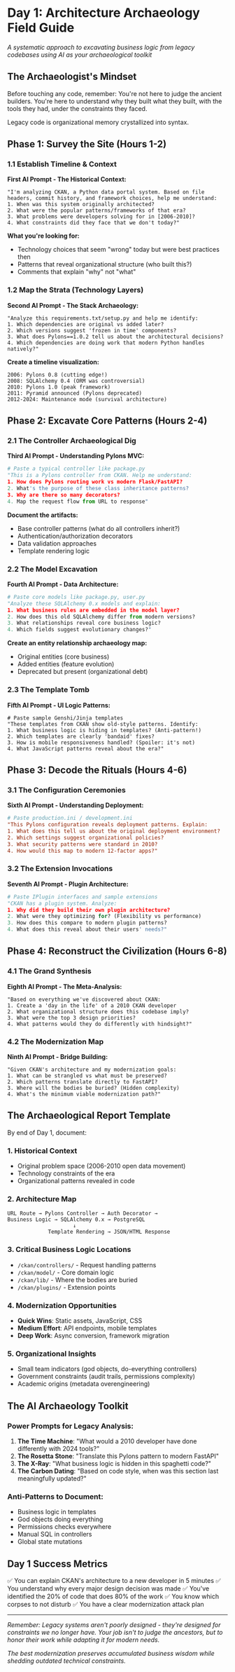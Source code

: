 # Day 1: Architecture Archaeology Field Guide

*A systematic approach to excavating business logic from legacy codebases using AI as your archaeological toolkit*

## The Archaeologist's Mindset

Before touching any code, remember: You're not here to judge the ancient builders. You're here to understand why they built what they built, with the tools they had, under the constraints they faced.

Legacy code is organizational memory crystallized into syntax.

## Phase 1: Survey the Site (Hours 1-2)

### 1.1 Establish Timeline & Context
**First AI Prompt - The Historical Context:**
```
"I'm analyzing CKAN, a Python data portal system. Based on file headers, commit history, and framework choices, help me understand:
1. When was this system originally architected?
2. What were the popular patterns/frameworks of that era?
3. What problems were developers solving for in [2006-2010]?
4. What constraints did they face that we don't today?"
```

**What you're looking for:**
- Technology choices that seem "wrong" today but were best practices then
- Patterns that reveal organizational structure (who built this?)
- Comments that explain "why" not "what"

### 1.2 Map the Strata (Technology Layers)
**Second AI Prompt - The Stack Archaeology:**
```
"Analyze this requirements.txt/setup.py and help me identify:
1. Which dependencies are original vs added later?
2. Which versions suggest 'frozen in time' components?
3. What does Pylons==1.0.2 tell us about the architectural decisions?
4. Which dependencies are doing work that modern Python handles natively?"
```

**Create a timeline visualization:**
```
2006: Pylons 0.8 (cutting edge!)
2008: SQLAlchemy 0.4 (ORM was controversial)  
2010: Pylons 1.0 (peak framework)
2011: Pyramid announced (Pylons deprecated)
2012-2024: Maintenance mode (survival architecture)
```

## Phase 2: Excavate Core Patterns (Hours 2-4)

### 2.1 The Controller Archaeological Dig
**Third AI Prompt - Understanding Pylons MVC:**
```python
# Paste a typical controller like package.py
"This is a Pylons controller from CKAN. Help me understand:
1. How does Pylons routing work vs modern Flask/FastAPI?
2. What's the purpose of these class inheritance patterns?
3. Why are there so many decorators?
4. Map the request flow from URL to response"
```

**Document the artifacts:**
- Base controller patterns (what do all controllers inherit?)
- Authentication/authorization decorators
- Data validation approaches
- Template rendering logic

### 2.2 The Model Excavation
**Fourth AI Prompt - Data Architecture:**
```python
# Paste core models like package.py, user.py
"Analyze these SQLAlchemy 0.x models and explain:
1. What business rules are embedded in the model layer?
2. How does this old SQLAlchemy differ from modern versions?
3. What relationships reveal core business logic?
4. Which fields suggest evolutionary changes?"
```

**Create an entity relationship archaeology map:**
- Original entities (core business)
- Added entities (feature evolution)  
- Deprecated but present (organizational debt)

### 2.3 The Template Tomb
**Fifth AI Prompt - UI Logic Patterns:**
```
# Paste sample Genshi/Jinja templates
"These templates from CKAN show old-style patterns. Identify:
1. What business logic is hiding in templates? (Anti-pattern!)
2. Which templates are clearly 'bandaid' fixes?
3. How is mobile responsiveness handled? (Spoiler: it's not)
4. What JavaScript patterns reveal about the era?"
```

## Phase 3: Decode the Rituals (Hours 4-6)

### 3.1 The Configuration Ceremonies
**Sixth AI Prompt - Understanding Deployment:**
```ini
# Paste production.ini / development.ini
"This Pylons configuration reveals deployment patterns. Explain:
1. What does this tell us about the original deployment environment?
2. Which settings suggest organizational policies?
3. What security patterns were standard in 2010?
4. How would this map to modern 12-factor apps?"
```

### 3.2 The Extension Invocations  
**Seventh AI Prompt - Plugin Architecture:**
```python
# Paste IPlugin interfaces and sample extensions
"CKAN has a plugin system. Analyze:
1. Why did they build their own plugin architecture?
2. What were they optimizing for? (Flexibility vs performance)
3. How does this compare to modern plugin patterns?
4. What does this reveal about their users' needs?"
```

## Phase 4: Reconstruct the Civilization (Hours 6-8)

### 4.1 The Grand Synthesis
**Eighth AI Prompt - The Meta-Analysis:**
```
"Based on everything we've discovered about CKAN:
1. Create a 'day in the life' of a 2010 CKAN developer
2. What organizational structure does this codebase imply?
3. What were the top 3 design priorities?
4. What patterns would they do differently with hindsight?"
```

### 4.2 The Modernization Map
**Ninth AI Prompt - Bridge Building:**
```
"Given CKAN's architecture and my modernization goals:
1. What can be strangled vs what must be preserved?
2. Which patterns translate directly to FastAPI?
3. Where will the bodies be buried? (Hidden complexity)
4. What's the minimum viable modernization path?"
```

## The Archaeological Report Template

By end of Day 1, document:

### 1. Historical Context
- Original problem space (2006-2010 open data movement)
- Technology constraints of the era
- Organizational patterns revealed in code

### 2. Architecture Map
```
URL Route → Pylons Controller → Auth Decorator → 
Business Logic → SQLAlchemy 0.x → PostgreSQL
                     ↓
             Template Rendering → JSON/HTML Response
```

### 3. Critical Business Logic Locations
- `/ckan/controllers/` - Request handling patterns
- `/ckan/model/` - Core domain logic
- `/ckan/lib/` - Where the bodies are buried
- `/ckan/plugins/` - Extension points

### 4. Modernization Opportunities
- **Quick Wins**: Static assets, JavaScript, CSS
- **Medium Effort**: API endpoints, mobile templates
- **Deep Work**: Async conversion, framework migration

### 5. Organizational Insights
- Small team indicators (god objects, do-everything controllers)
- Government constraints (audit trails, permissions complexity)
- Academic origins (metadata overengineering)

## The AI Archaeology Toolkit

### Power Prompts for Legacy Analysis:
1. **The Time Machine**: "What would a 2010 developer have done differently with 2024 tools?"
2. **The Rosetta Stone**: "Translate this Pylons pattern to modern FastAPI"
3. **The X-Ray**: "What business logic is hidden in this spaghetti code?"
4. **The Carbon Dating**: "Based on code style, when was this section last meaningfully updated?"

### Anti-Patterns to Document:
- Business logic in templates
- God objects doing everything
- Permissions checks everywhere
- Manual SQL in controllers
- Global state mutations

## Day 1 Success Metrics

✅ You can explain CKAN's architecture to a new developer in 5 minutes
✅ You understand why every major design decision was made
✅ You've identified the 20% of code that does 80% of the work
✅ You know which corpses to not disturb
✅ You have a clear modernization attack plan

---

*Remember: Legacy systems aren't poorly designed - they're designed for constraints we no longer have. Your job isn't to judge the ancestors, but to honor their work while adapting it for modern needs.*

*The best modernization preserves accumulated business wisdom while shedding outdated technical constraints.* 